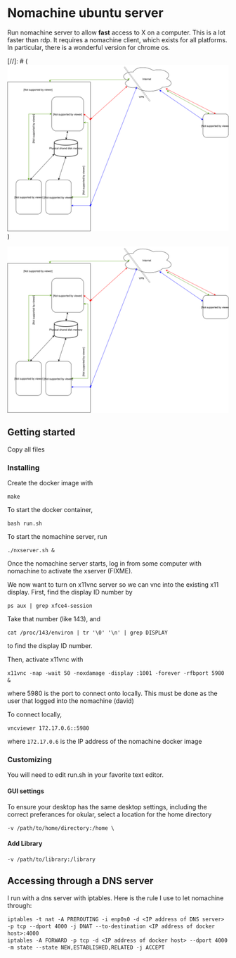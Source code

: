 # Nomachine ubuntu server

Run nomachine server to allow **fast** access to 
X on a computer.  This is a lot faster than 
rdp.  It requires a nomachine client, which
exists for all platforms.  In particular, there
is a wonderful version for chrome os.

[//]: # (![Network overview](./network.svg))

<img src="./network.svg">

## Getting started
Copy all files

### Installing
Create the docker image with 
```
make
```

To start the docker container,
```
bash run.sh
```

To start the nomachine server, run 
```
./nxserver.sh &
```

Once the nomachine server starts, log in from some computer with nomachine
to activate the xserver (FIXME).

We now want to turn on x11vnc server so we can vnc into the existing 
x11 display.  First, find the display ID number by 
```
ps aux | grep xfce4-session
```
Take that number (like 143), and
```
cat /proc/143/environ | tr '\0' '\n' | grep DISPLAY
```
to find the display ID number.

Then, activate x11vnc with 
```
x11vnc -nap -wait 50 -noxdamage -display :1001 -forever -rfbport 5980 &
```
where 5980 is the port to connect onto locally.  This must be done as the
user that logged into the nomachine (david)

To connect locally, 
```
vncviewer 172.17.0.6::5980
```
where `172.17.0.6` is the IP address of the nomachine docker image

### Customizing
You will need to edit run.sh in your favorite text editor.

#### GUI settings
To ensure your desktop has the same desktop settings, including
the correct preferances for okular, select
a location for the home directory
```
-v /path/to/home/directory:/home \
```

#### Add Library
```
-v /path/to/library:/library
```

## Accessing through a DNS server
I run with a dns server with iptables.  Here is the rule I use
to let nomachine through:

```
iptables -t nat -A PREROUTING -i enp0s0 -d <IP address of DNS server> -p tcp --dport 4000 -j DNAT --to-destination <IP address of docker host>:4000
iptables -A FORWARD -p tcp -d <IP address of docker host> --dport 4000 -m state --state NEW,ESTABLISHED,RELATED -j ACCEPT
```
